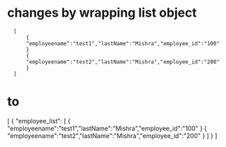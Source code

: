 

changes by wrapping list object 
===============================

      [
          {
          "employeename":"test1","lastName":"Mishra","employee_id":"100"
          }
          {
          "employeename":"test2","lastName":"Mishra","employee_id":"200"
          }
      ]

to 
==


[
   {
      "employee_list":
      [
        {
        "employeename":"test1","lastName":"Mishra","employee_id":"100"
        }
        {
        "employeename":"test2","lastName":"Mishra","employee_id":"200"
        }
      ]
     }
 ]    
